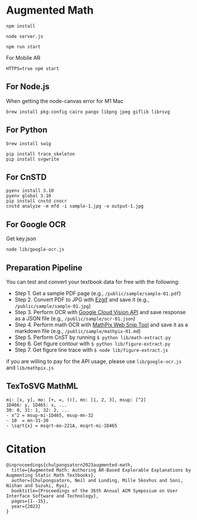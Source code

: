 # Augmented Math

```
npm install
```

```
node server.js
```

```
npm run start
```

For Mobile AR

```
HTTPS=true npm start
```

## For Node.js

When getting the node-canvas error for M1 Mac

```
brew install pkg-config cairo pango libpng jpeg giflib librsvg
```

## For Python

```
brew install swig
```

```
pip install trace_skeleton
pip install svgwrite
```

## For CnSTD

```
pyenv install 3.10
pyenv global 3.10
pip install cnstd cnocr
cnstd analyze -m mfd -i sample-1.jpg -o output-1.jpg
```

## For Google OCR
Get key.json
```
node lib/google-ocr.js
```


## Preparation Pipeline

You can test and convert your textbook data for free with the following:

- Step 1. Get a sample PDF page (e.g., `/public/sample/sample-01.pdf`)
- Step 2. Convert PDF to JPG with [Ezgif](https://ezgif.com/pdf-to-jpg) and save it (e.g., `/public/sample/sample-01.jpg`)
- Step 3. Perform OCR with [Google Cloud Vision API](https://cloud.google.com/vision/docs/drag-and-drop) and save response as a JSON file (e.g., `/public/sample/ocr-01.json`)
- Step 4. Perform math OCR with [MathPix Web Snip Tool](https://snip.mathpix.com/) and save it as a markdown file (e.g., `/public/sample/mathpix-01.md`)
- Step 5. Perform CnST by running `$ python lib/math-extract.py`
- Step 6. Get figure contour with `$ python lib/figure-extract.py`
- Step 7. Get figure line trace with `$ node lib/figure-extract.js`

if you are willing to pay for the API usage, please use `lib/google-ocr.js` and `lib/mathpix.js`

## TexToSVG MathML

```
mi: [x, y], mo: [+, =, ()], mn: [1, 2, 3], msup: [^2]
1D466: y, 1D465: x, ...
30: 0, 31: 1, 32: 2, ...
- x^2 = msup-mi-1D465, msup-mn-32
- 10  = mn-31-30
- \sqrt{x} = msqrt-mo-221A, msqrt-mi-1D465
```

# Citation

```
@inproceedings{chulpongsatorn2023augmented-math,
  title={Augmented Math: Authoring AR-Based Explorable Explanations by Augmenting Static Math Textbooks},
  author={Chulpongsatorn, Neil and Lunding, Mille Skovhus and Soni, Nishan and Suzuki, Ryo},
  booktitle={Proceedings of the 36th Annual ACM Symposium on User Interface Software and Technology},
  pages={1--15},
  year={2023}
}
```
